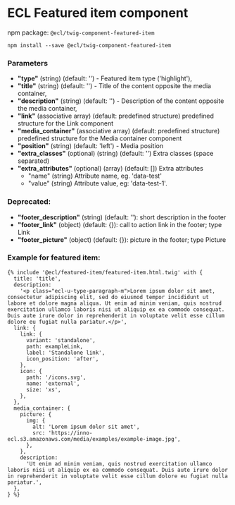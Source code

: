 # ECL Featured item component

npm package: `@ecl/twig-component-featured-item`

```shell
npm install --save @ecl/twig-component-featured-item
```

### Parameters

- **"type"** (string) (default: '') - Featured item type ('highlight'),
- **"title"** (string) (default: '') - Title of the content opposite the media container,
- **"description"** (string) (default: '') - Description of the content opposite the media container,
- **"link"** (associative array) (default: predefined structure) predefined structure for the Link component
- **"media_container"** (associative array) (default: predefined structure) predefined structure for the Media container component
- **"position"** (string) (default: 'left') - Media position
- **"extra_classes"** (optional) (string) (default: '') Extra classes (space separated)
- **"extra_attributes"** (optional) (array) (default: []) Extra attributes
  - "name" (string) Attribute name, eg. 'data-test'
  - "value" (string) Attribute value, eg: 'data-test-1'.

### Deprecated:

- **"footer_description"** (string) (default: ''): short description in the footer
- **"footer_link"** (object) (default: {}): call to action link in the footer; type Link
- **"footer_picture"** (object) (default: {}): picture in the footer; type Picture

### Example for featured item:

<!-- prettier-ignore -->
```twig
{% include '@ecl/featured-item/featured-item.html.twig' with {
  title: 'title', 
  description: 
    '<p class="ecl-u-type-paragraph-m">Lorem ipsum dolor sit amet, consectetur adipiscing elit, sed do eiusmod tempor incididunt ut labore et dolore magna aliqua. Ut enim ad minim veniam, quis nostrud exercitation ullamco laboris nisi ut aliquip ex ea commodo consequat. Duis aute irure dolor in reprehenderit in voluptate velit esse cillum dolore eu fugiat nulla pariatur.</p>', 
  link: { 
    link: { 
      variant: 'standalone', 
      path: exampleLink, 
      label: 'Standalone link', 
      icon_position: 'after', 
    }, 
    icon: { 
      path: '/icons.svg', 
      name: 'external', 
      size: 'xs', 
    }, 
  }, 
  media_container: {
    picture: {
      img: {
        alt: 'Lorem ipsum dolor sit amet', 
        src: 'https://inno-ecl.s3.amazonaws.com/media/examples/example-image.jpg',
      },
    }, 
    description: 
      'Ut enim ad minim veniam, quis nostrud exercitation ullamco laboris nisi ut aliquip ex ea commodo consequat. Duis aute irure dolor in reprehenderit in voluptate velit esse cillum dolore eu fugiat nulla pariatur.', 
  },
} %} 
```
